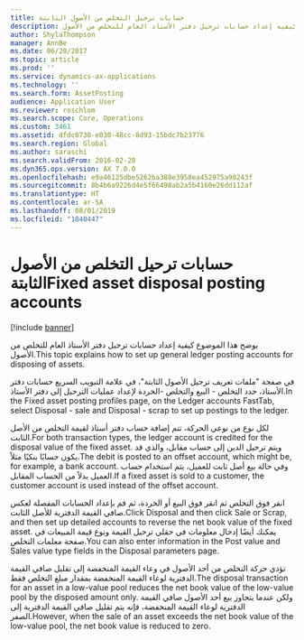 ```yaml
---
title: حسابات ترحيل التخلص من الأصول الثابتة
description: يوضح هذا الموضوع كيفية إعداد حسابات ترحيل دفتر الأستاذ العام للتخلص من الأصول.
author: ShylaThompson
manager: AnnBe
ms.date: 06/20/2017
ms.topic: article
ms.prod: ''
ms.service: dynamics-ax-applications
ms.technology: ''
ms.search.form: AssetPosting
audience: Application User
ms.reviewer: roschlom
ms.search.scope: Core, Operations
ms.custom: 3461
ms.assetid: dfdc0730-e030-48cc-8d93-15bdc7b23776
ms.search.region: Global
ms.author: saraschi
ms.search.validFrom: 2016-02-28
ms.dyn365.ops.version: AX 7.0.0
ms.openlocfilehash: e9a46125dbe5262ba388e3958ea452975a98243f
ms.sourcegitcommit: 8b4b6a9226d4e5f66498ab2a5b4160e26dd112af
ms.translationtype: HT
ms.contentlocale: ar-SA
ms.lasthandoff: 08/01/2019
ms.locfileid: "1840447"
---
```

# <a name="fixed-asset-disposal-posting-accounts"></a><span data-ttu-id="ddcb6-103">حسابات ترحيل التخلص من الأصول الثابتة</span><span class="sxs-lookup"><span data-stu-id="ddcb6-103">Fixed asset disposal posting accounts</span></span>

[!include [banner](../includes/banner.md)]

<span data-ttu-id="ddcb6-104">يوضح هذا الموضوع كيفية إعداد حسابات ترحيل دفتر الأستاذ العام للتخلص من الأصول.</span><span class="sxs-lookup"><span data-stu-id="ddcb6-104">This topic explains how to set up general ledger posting accounts for disposing of assets.</span></span>

<span data-ttu-id="ddcb6-105">في صفحة "ملفات تعريف ترحيل الأصول الثابتة"، في علامة التبويب السريع حسابات دفتر الأستاذ، حدد التخلص - البيع والتخلص -الخردة لإعداد عمليات الترحيل إلى دفتر الأستاذ.</span><span class="sxs-lookup"><span data-stu-id="ddcb6-105">In the Fixed asset posting profiles page, on the Ledger accounts FastTab, select Disposal - sale and Disposal - scrap to set up postings to the ledger.</span></span>

<span data-ttu-id="ddcb6-106">لكل نوع من نوعي الحركة، تتم إضافة حساب دفتر أستاذ لقيمة التخلص من الأصل الثابت.</span><span class="sxs-lookup"><span data-stu-id="ddcb6-106">For both transaction types, the ledger account is credited for the disposal value of the fixed asset.</span></span> <span data-ttu-id="ddcb6-107">ويتم ترحيل الدين إلى حساب مقابل، والذي قد يكون حسابًا بنكيًا مثلاً.</span><span class="sxs-lookup"><span data-stu-id="ddcb6-107">The debit is posted to an offset account, which might be, for example, a bank account.</span></span> <span data-ttu-id="ddcb6-108">وفي حالة بيع أصل ثابت للعميل، يتم استخدام حساب العميل بدلاً من الحساب المقابل.</span><span class="sxs-lookup"><span data-stu-id="ddcb6-108">If a fixed asset is sold to a customer, the customer account is used instead of the offset account.</span></span>

<span data-ttu-id="ddcb6-109">انقر فوق التخلص ثم انقر فوق البيع أو الخردة، ثم قم بإعداد الحسابات المفصلة لعكس صافي القيمة الدفترية للأصل الثابت.</span><span class="sxs-lookup"><span data-stu-id="ddcb6-109">Click Disposal and then click Sale or Scrap, and then set up detailed accounts to reverse the net book value of the fixed asset.</span></span> <span data-ttu-id="ddcb6-110">يمكنك أيضًا إدخال معلومات في حقلي ترحيل القيمة ونوع قيمة المبيعات في صفحة معلمات التخلص.</span><span class="sxs-lookup"><span data-stu-id="ddcb6-110">You can also enter information in the Post value and Sales value type fields in the Disposal parameters page.</span></span> 

<span data-ttu-id="ddcb6-111">تؤدي حركة التخلص من أحد الأصول في وعاء القيمة المنخفضة إلى تقليل صافي القيمة الدفترية لوعاء القيمة المنخفضة بمقدار مبلغ التخلص فقط.</span><span class="sxs-lookup"><span data-stu-id="ddcb6-111">The disposal transaction for an asset in a low-value pool reduces the net book value of the low-value pool by the disposed amount only.</span></span> <span data-ttu-id="ddcb6-112">ولكن عندما يتجاوز بيع أحد الأصول صافي القيمة الدفترية لوعاء القيمة المنخفضة، فإنه يتم تقليل صافي القيمة الدفترية إلى الصفر.</span><span class="sxs-lookup"><span data-stu-id="ddcb6-112">However, when the sale of an asset exceeds the net book value of the low-value pool, the net book value is reduced to zero.</span></span>





